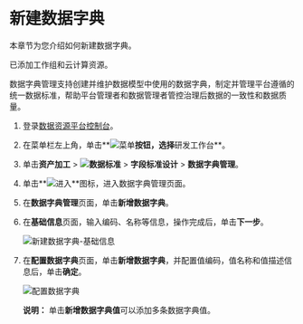 # 新建数据字典

本章节为您介绍如何新建数据字典。

已添加工作组和云计算资源。

数据字典管理支持创建并维护数据模型中使用的数据字典，制定并管理平台遵循的统一数据标准，帮助平台管理者和数据管理者管控治理后数据的一致性和数据质量。

1.  登录[数据资源平台控制台](https://dataq.console.aliyun.com)。

2.  在菜单栏左上角，单击**![菜单](https://static-aliyun-doc.oss-accelerate.aliyuncs.com/assets/img/zh-CN/6504337061/p188771.png)**按钮，选择**研发工作台**。

3.  单击**资产加工** \> **![数据标准](https://static-aliyun-doc.oss-accelerate.aliyuncs.com/assets/img/zh-CN/6358100161/p208862.png)** \> **字段标准设计** \> **数据字典管理**。

4.  单击**![进入](https://static-aliyun-doc.oss-accelerate.aliyuncs.com/assets/img/zh-CN/6504337061/p188815.png)**图标，进入数据字典管理页面。

5.  在**数据字典管理**页面，单击**新增数据字典**。

6.  在**基础信息**页面，输入编码、名称等信息，操作完成后，单击**下一步**。

    ![新建数据字典-基础信息](https://static-aliyun-doc.oss-accelerate.aliyuncs.com/assets/img/zh-CN/9176160161/p212900.png)

7.  在**配置数据字典**页面，单击**新增数据字典**，并配置值编码，值名称和值描述信息后，单击**确定**。

    ![配置数据字典](https://static-aliyun-doc.oss-accelerate.aliyuncs.com/assets/img/zh-CN/9176160161/p212903.png)

    **说明：** 单击**新增数据字典值**可以添加多条数据字典值。


